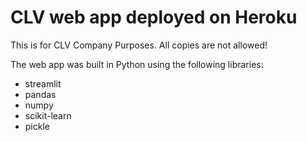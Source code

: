 # CLV web app deployed on Heroku

This is for CLV Company Purposes. All copies are not allowed!

The web app was built in Python using the following libraries:
* streamlit
* pandas
* numpy
* scikit-learn
* pickle
